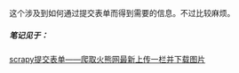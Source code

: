 这个涉及到如何通过提交表单而得到需要的信息。不过比较麻烦。

##### 笔记见于：

[scrapy提交表单——爬取火熊网最新上传一栏并下载图片](https://liuweixu.github.io/2019/10/05/scrapy提交表单——爬取火熊网最新上传一栏并下载图片/#more)

